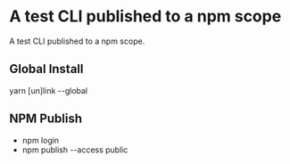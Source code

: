 # A test CLI published to a npm scope

A test CLI published to a npm scope.

## Global Install

yarn [un]link --global

## NPM Publish

- npm login
- npm publish --access public
